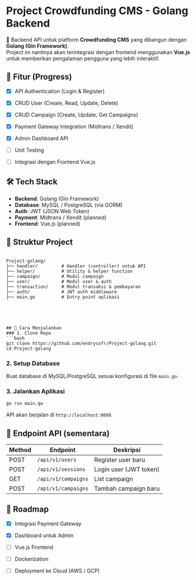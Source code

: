 

# Project Crowdfunding CMS - Golang Backend

🚀 Backend API untuk platform **Crowdfunding CMS** yang dibangun dengan **Golang (Gin Framework)**.  
Project ini nantinya akan terintegrasi dengan frontend menggunakan **Vue.js** untuk memberikan pengalaman pengguna yang lebih interaktif.


## 📌 Fitur (Progress)
- [x] API Authentication (Login & Register)
- [x] CRUD User (Create, Read, Update, Delete)
- [x] CRUD Campaign (Create, Update, Get Campaigns)
- [x] Payment Gateway Integration (Midtrans / Xendit)
- [x] Admin Dashboard API
- [ ] Unit Testing
- [ ] Integrasi dengan Frontend Vue.js


## 🛠️ Tech Stack
- **Backend**: Golang (Gin Framework)
- **Database**: MySQL / PostgreSQL (via GORM)
- **Auth**: JWT (JSON Web Token)
- **Payment**: Midtrans / Xendit (planned)
- **Frontend**: Vue.js (planned)


## 📂 Struktur Project
```

Project-golang/
├── handler/         # Handler (controller) untuk API
├── helper/          # Utility & helper function
├── campaign/        # Modul campaign
├── user/            # Modul user & auth
├── transaction/     # Modul transaksi & pembayaran
├── auth/            # JWT auth middleware
├── main.go          # Entry point aplikasi





## 🚀 Cara Menjalankan
### 1. Clone Repo
```bash
git clone https://github.com/endrycofr/Project-golang.git
cd Project-golang
````

### 2. Setup Database

Buat database di MySQL/PostgreSQL sesuai konfigurasi di file `main.go`.

### 3. Jalankan Aplikasi

```bash
go run main.go
```

API akan berjalan di `http://localhost:8080`.



## 📡 Endpoint API (sementara)

| Method | Endpoint            | Deskripsi              |
| ------ | ------------------- | ---------------------- |
| POST   | `/api/v1/users`     | Register user baru     |
| POST   | `/api/v1/sessions`  | Login user (JWT token) |
| GET    | `/api/v1/campaigns` | List campaign          |
| POST   | `/api/v1/campaigns` | Tambah campaign baru   |



## 📅 Roadmap

* [x] Integrasi Payment Gateway
* [x] Dashboard untuk Admin
* [ ] Vue.js Frontend
* [ ] Dockerization
* [ ] Deployment ke Cloud (AWS / GCP)



